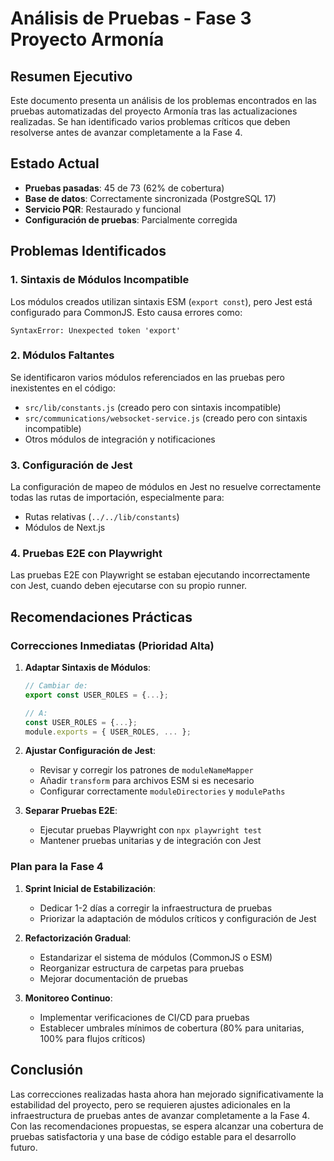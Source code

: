 # Análisis de Pruebas - Fase 3 Proyecto Armonía

## Resumen Ejecutivo

Este documento presenta un análisis de los problemas encontrados en las pruebas automatizadas del proyecto Armonía tras las actualizaciones realizadas. Se han identificado varios problemas críticos que deben resolverse antes de avanzar completamente a la Fase 4.

## Estado Actual

- **Pruebas pasadas**: 45 de 73 (62% de cobertura)
- **Base de datos**: Correctamente sincronizada (PostgreSQL 17)
- **Servicio PQR**: Restaurado y funcional
- **Configuración de pruebas**: Parcialmente corregida

## Problemas Identificados

### 1. Sintaxis de Módulos Incompatible

Los módulos creados utilizan sintaxis ESM (`export const`), pero Jest está configurado para CommonJS. Esto causa errores como:

```
SyntaxError: Unexpected token 'export'
```

### 2. Módulos Faltantes

Se identificaron varios módulos referenciados en las pruebas pero inexistentes en el código:
- `src/lib/constants.js` (creado pero con sintaxis incompatible)
- `src/communications/websocket-service.js` (creado pero con sintaxis incompatible)
- Otros módulos de integración y notificaciones

### 3. Configuración de Jest

La configuración de mapeo de módulos en Jest no resuelve correctamente todas las rutas de importación, especialmente para:
- Rutas relativas (`../../lib/constants`)
- Módulos de Next.js

### 4. Pruebas E2E con Playwright

Las pruebas E2E con Playwright se estaban ejecutando incorrectamente con Jest, cuando deben ejecutarse con su propio runner.

## Recomendaciones Prácticas

### Correcciones Inmediatas (Prioridad Alta)

1. **Adaptar Sintaxis de Módulos**:
   ```javascript
   // Cambiar de:
   export const USER_ROLES = {...};
   
   // A:
   const USER_ROLES = {...};
   module.exports = { USER_ROLES, ... };
   ```

2. **Ajustar Configuración de Jest**:
   - Revisar y corregir los patrones de `moduleNameMapper`
   - Añadir `transform` para archivos ESM si es necesario
   - Configurar correctamente `moduleDirectories` y `modulePaths`

3. **Separar Pruebas E2E**:
   - Ejecutar pruebas Playwright con `npx playwright test`
   - Mantener pruebas unitarias y de integración con Jest

### Plan para la Fase 4

1. **Sprint Inicial de Estabilización**:
   - Dedicar 1-2 días a corregir la infraestructura de pruebas
   - Priorizar la adaptación de módulos críticos y configuración de Jest

2. **Refactorización Gradual**:
   - Estandarizar el sistema de módulos (CommonJS o ESM)
   - Reorganizar estructura de carpetas para pruebas
   - Mejorar documentación de pruebas

3. **Monitoreo Continuo**:
   - Implementar verificaciones de CI/CD para pruebas
   - Establecer umbrales mínimos de cobertura (80% para unitarias, 100% para flujos críticos)

## Conclusión

Las correcciones realizadas hasta ahora han mejorado significativamente la estabilidad del proyecto, pero se requieren ajustes adicionales en la infraestructura de pruebas antes de avanzar completamente a la Fase 4. Con las recomendaciones propuestas, se espera alcanzar una cobertura de pruebas satisfactoria y una base de código estable para el desarrollo futuro.
